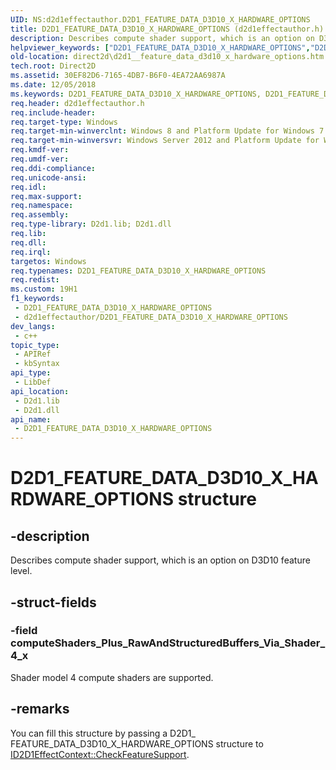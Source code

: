 ```yaml
---
UID: NS:d2d1effectauthor.D2D1_FEATURE_DATA_D3D10_X_HARDWARE_OPTIONS
title: D2D1_FEATURE_DATA_D3D10_X_HARDWARE_OPTIONS (d2d1effectauthor.h)
description: Describes compute shader support, which is an option on D3D10 feature level.
helpviewer_keywords: ["D2D1_FEATURE_DATA_D3D10_X_HARDWARE_OPTIONS","D2D1_FEATURE_DATA_D3D10_X_HARDWARE_OPTIONS structure [Direct2D]","d2d1effectauthor/D2D1_FEATURE_DATA_D3D10_X_HARDWARE_OPTIONS","direct2d.d2d1__feature_data_d3d10_x_hardware_options"]
old-location: direct2d\d2d1__feature_data_d3d10_x_hardware_options.htm
tech.root: Direct2D
ms.assetid: 30EF82D6-7165-4DB7-B6F0-4EA72AA6987A
ms.date: 12/05/2018
ms.keywords: D2D1_FEATURE_DATA_D3D10_X_HARDWARE_OPTIONS, D2D1_FEATURE_DATA_D3D10_X_HARDWARE_OPTIONS structure [Direct2D], d2d1effectauthor/D2D1_FEATURE_DATA_D3D10_X_HARDWARE_OPTIONS, direct2d.d2d1__feature_data_d3d10_x_hardware_options
req.header: d2d1effectauthor.h
req.include-header: 
req.target-type: Windows
req.target-min-winverclnt: Windows 8 and Platform Update for Windows 7 [desktop apps \| UWP apps]
req.target-min-winversvr: Windows Server 2012 and Platform Update for Windows Server 2008 R2 [desktop apps \| UWP apps]
req.kmdf-ver: 
req.umdf-ver: 
req.ddi-compliance: 
req.unicode-ansi: 
req.idl: 
req.max-support: 
req.namespace: 
req.assembly: 
req.type-library: D2d1.lib; D2d1.dll
req.lib: 
req.dll: 
req.irql: 
targetos: Windows
req.typenames: D2D1_FEATURE_DATA_D3D10_X_HARDWARE_OPTIONS
req.redist: 
ms.custom: 19H1
f1_keywords:
 - D2D1_FEATURE_DATA_D3D10_X_HARDWARE_OPTIONS
 - d2d1effectauthor/D2D1_FEATURE_DATA_D3D10_X_HARDWARE_OPTIONS
dev_langs:
 - c++
topic_type:
 - APIRef
 - kbSyntax
api_type:
 - LibDef
api_location:
 - D2d1.lib
 - D2d1.dll
api_name:
 - D2D1_FEATURE_DATA_D3D10_X_HARDWARE_OPTIONS
---
```


# D2D1_FEATURE_DATA_D3D10_X_HARDWARE_OPTIONS structure


## -description

Describes compute shader support, which is an option on D3D10 feature level.

## -struct-fields

### -field computeShaders_Plus_RawAndStructuredBuffers_Via_Shader_4_x

Shader model 4 compute shaders are supported.

## -remarks

You can fill this structure by passing a D2D1_ FEATURE_DATA_D3D10_X_HARDWARE_OPTIONS structure to <a href="https://docs.microsoft.com/windows/desktop/api/d2d1effectauthor/nf-d2d1effectauthor-id2d1effectcontext-checkfeaturesupport">ID2D1EffectContext::CheckFeatureSupport</a>.

